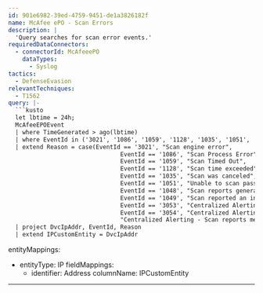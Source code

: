 ```yaml
---
id: 901e6982-39ed-4759-9451-de1a3826182f
name: McAfee ePO - Scan Errors
description: |
  'Query searches for scan error events.'
requiredDataConnectors:
  - connectorId: McAfeeePO
    dataTypes:
      - Syslog
tactics:
  - DefenseEvasion
relevantTechniques:
  - T1562
query: |-
  ```kusto
  let lbtime = 24h;
  McAfeeEPOEvent
  | where TimeGenerated > ago(lbtime)
  | where EventId in ('3021', '1086', '1059', '1128', '1035', '1051', '1048', '1049', '3053', '3054', '3046')
  | extend Reason = case(EventId == '3021', "Scan engine error",
                                EventId == '1086', "Scan Process Error",
                                EventId == '1059', "Scan Timed Out",
                                EventId == '1128', "Scan time exceeded",
                                EventId == '1035', "Scan was canceled",
                                EventId == '1051', "Unable to scan password protected",
                                EventId == '1048', "Scan reports general system error",
                                EventId == '1049', "Scan reported an internal application error",
                                EventId == '3053', "Centralized Alerting - Scan reports general system error",
                                EventId == '3054', "Centralized Alerting - Scan reported an internal application error",
                                "Centralized Alerting - Scan reports memory allocation error")
  | project DvcIpAddr, EventId, Reason
  | extend IPCustomEntity = DvcIpAddr
  ```
entityMappings:
  - entityType: IP
    fieldMappings:
      - identifier: Address
        columnName: IPCustomEntity
---
```


